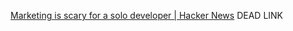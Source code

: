 
[Marketing is scary for a solo developer | Hacker News](https://news.ycombinator.com/item?id=29538355)
DEAD LINK
